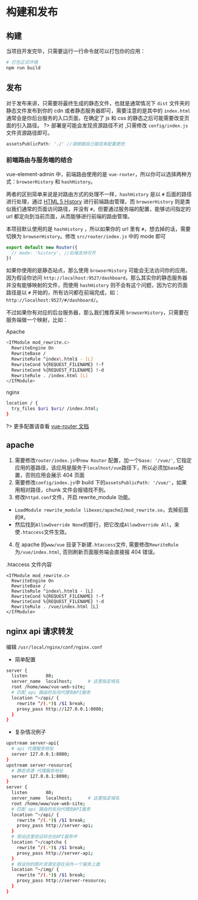 # 构建和发布

## 构建

当项目开发完毕，只需要运行一行命令就可以打包你的应用：

```bash
# 打包正式环境
npm run build
```

## 发布

对于发布来讲，只需要将最终生成的静态文件，也就是通常情况下 `dist` 文件夹的静态文件发布到你的 cdn 或者静态服务器即可，需要注意的是其中的 `index.html` 通常会是你后台服务的入口页面，在确定了 js 和 css 的静态之后可能需要改变页面的引入路径。
?> 部署是可能会发现资源路径不对 ,只需修改 `config/index.js` 文件资源路径即可。

```js
assetsPublicPath: './' //请根据自己路径来配置更改
```

### 前端路由与服务端的结合

vue-element-admin 中，前端路由使用的是 `vue-router`，所以你可以选择两种方式：`browserHistory` 和 `hashHistory`。

两者的区别简单来说是对路由方式的处理不一样，`hashHistory` 是以 `#` 后面的路径进行处理，通过 [HTML 5 History](https://developer.mozilla.org/en-US/docs/Web/API/History_API) 进行前端路由管理，而 `browserHistory` 则是类似我们通常的页面访问路径，并没有 `#`，但要通过服务端的配置，能够访问指定的 url 都定向到当前页面，从而能够进行前端的路由管理。

本项目默认使用的是 `hashHistory` ，所以如果你的 url 里有 `#`，想去掉的话，需要切换为 `browserHistory`。修改 `src/router/index.js` 中的 mode 即可

```js
export default new Router({
  // mode: 'history', //后端支持可开
})
```

如果你使用的是静态站点，那么使用 `browserHistory` 可能会无法访问你的应用，因为假设你访问 `http://localhost:9527/dashboard`，那么其实你的静态服务器并没有能够映射的文件，而使用 `hashHistory` 则不会有这个问题，因为它的页面路径是以 `#` 开始的，所有访问都在前端完成，如：`http://localhost:9527/#/dashboard/`。

不过如果你有对应的后台服务器，那么我们推荐采用 `browserHistory`，只需要在服务端做一个映射，比如：

Apache

```bash
<IfModule mod_rewrite.c>
  RewriteEngine On
  RewriteBase /
  RewriteRule ^index\.html$ - [L]
  RewriteCond %{REQUEST_FILENAME} !-f
  RewriteCond %{REQUEST_FILENAME} !-d
  RewriteRule . /index.html [L]
</IfModule>
```

nginx

```bash
location / {
  try_files $uri $uri/ /index.html;
}
```

?> 更多配置请查看 [vue-router 文档](https://router.vuejs.org/zh-cn/essentials/history-mode.html)

## apache

1.  需要修改`router/index.js`中`new Router` 配置，加一个`base: '/vue/'`, 它指定应用的基路径，该应用是服务于`localhost/vue`路径下，所以必须加`base`配置，否则应用会展示 404 页面
2.  需要修改`config/index.js`中 build 下的`assetsPublicPath: '/vue/'`，如果用相对路径，chunk 文件会报错找不到。
3.  修改`httpd.conf`文件，开启 rewrite_module 功能。

* `LoadModule rewrite_module libexec/apache2/mod_rewrite.so`，去掉前面的#。
* 然后找到`AllowOverride None`的那行，把它改成`AllowOverride All`，来使`.htaccess`文件生效。

4.  在 apache 的`www/vue` 目录下新建`.htaccess`文件, 需要修改`RewriteRule` 为`/vue/index.html`, 否则刷新页面服务端会直接报 404 错误。

.htaccess 文件内容

```
<IfModule mod_rewrite.c>
  RewriteEngine On
  RewriteBase /
  RewriteRule ^index\.html$ - [L]
  RewriteCond %{REQUEST_FILENAME} !-f
  RewriteCond %{REQUEST_FILENAME} !-d
  RewriteRule . /vue/index.html [L]
</IfModule>
```

## nginx api 请求转发

编辑 `/usr/local/nginx/conf/nginx.conf`

* 简单配置

```bash
server {
  listen       80;
  server_name  localhost;      # 这里指定域名
  root /home/www/vue-web-site;
  # 匹配 api 路由的反向代理到API服务
  location ^~/api/ {
    rewrite ^/(.*)$ /$1 break;
    proxy_pass http://127.0.0.1:8080;
  }
}
```

* 复杂情况例子

```bash
upstream server-api{
  # api 代理服务地址
  server 127.0.0.1:8080;
}
upstream server-resource{
  # 静态资源 代理服务地址
  server 127.0.0.1:8090;
}
server {
  listen       80;
  server_name  localhost;      # 这里指定域名
  root /home/www/vue-web-site;
  # 匹配 api 路由的反向代理到API服务
  location ^~/api/ {
    rewrite ^/(.*)$ /$1 break;
    proxy_pass http://server-api;
  }
  # 假设这里验证码也在API服务中
  location ^~/captcha {
    rewrite ^/(.*)$ /$1 break;
    proxy_pass http://server-api;
  }
  # 假设你的图片资源全部在另外一个服务上面
  location ^~/img/ {
    rewrite ^/(.*)$ /$1 break;
    proxy_pass http://server-resource;
  }
}
```
